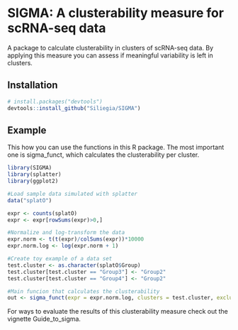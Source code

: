 SIGMA: A clusterability measure for scRNA-seq data
==================================================

A package to calculate clusterability in clusters of scRNA-seq data. By
applying this measure you can assess if meaningful variability is left
in clusters.

Installation
------------

``` r
# install.packages("devtools")
devtools::install_github("Siliegia/SIGMA")
```

Example
-------

This how you can use the functions in this R package. The most important
one is sigma\_funct, which calculates the clusterability per cluster.

``` r
library(SIGMA)
library(splatter)
library(ggplot2)

#Load sample data simulated with splatter
data("splatO")

expr <- counts(splatO)
expr <- expr[rowSums(expr)>0,]

#Normalize and log-transform the data
expr.norm <- t(t(expr)/colSums(expr))*10000
expr.norm.log <- log(expr.norm + 1)

#Create toy example of a data set
test.cluster <- as.character(splatO$Group)
test.cluster[test.cluster == "Group3"] <- "Group2"
test.cluster[test.cluster == "Group4"] <- "Group2"

#Main funcion that calculates the clusterability
out <- sigma_funct(expr = expr.norm.log, clusters = test.cluster, exclude = data.frame(clsm = log(colSums(expr) + 1)))
```

For ways to evaluate the results of this clusterability measure check
out the vignette Guide\_to\_sigma.
